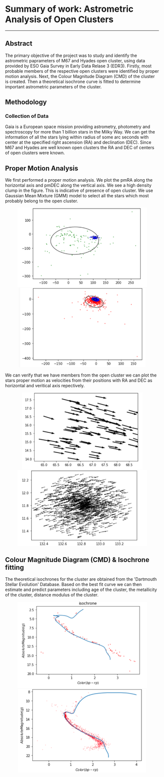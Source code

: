 # Summary of work: Astrometric Analysis of Open Clusters
 
----------------------------------------------

## Abstract

The primary objective of the project was to study and identify the astrometric paprameters of M67 and Hyades open cluster, using data provided by ESO Gaia Survey in Early Data Relase 3 (EDR3). Firstly, most probable members of the respective open clusters were identified by proper motion analysis. Next, the Colour Magnitude Diagram (CMD) of the cluster is created. Then a theoretical isochrone curve is fitted to determine important astrometric parameters of the cluster.  


## Methodology

### Collection of Data
Gaia is a European space mission providing astrometry, photometry and spectroscopy for more than 1 billion stars in the Milky Way. We can get the information of all the stars lying within radius of some arc seconds with center at the specified right ascension (RA) and declination (DEC). Since M67 and Hyades are well known open clusters the RA and DEC of centers of open clusters were known. 

## Proper Motion Analysis

We first performed a proper motion analysis. We plot the pmRA along the horizontal axis and pmDEC along the vertical axis. We see a high density clump in the figure. This is indicative of presence of open cluster. We use Gaussian Mean Mixture (GMM) model to select all the stars which most probably belong to the open cluster.

<p align = "center">
<img src="https://github.com/redboxup/astromodule/blob/main/plots/hyades_gmm_plot.png" width="425"/> <img src="https://github.com/redboxup/astromodule/blob/main/plots/m67_gmm_plot.png" width="415"/> 
</p>

We can verify that we have members from the open cluster we can plot the stars proper motion as velocities from their positions with RA and DEC as horizontal and veritical axis repectively.

<p align = "center">
<img src="https://github.com/redboxup/astromodule/blob/main/plots/pm_plot_hyades.png" width="395"/> <img src="https://github.com/redboxup/astromodule/blob/main/plots/pm_m67.png" width="425"/> 
</p>

## Colour Magnitude Diagram (CMD) & Isochrone fitting
The theoretical isochrones for the cluster are obtained from the 'Dartmouth Stellar Evolution' Database. Based on the best fit curve we can then estimate and predict parameters including age of the cluster, the metallicity of the cluster, distance modulus of the cluster.

<p align = "center">
<img src="https://github.com/redboxup/astromodule/blob/main/plots/isochrone_hyades.png" width="425"/> <img src="https://github.com/redboxup/astromodule/blob/main/plots/isochrone_m67.png" width="420"/> 
</p>





